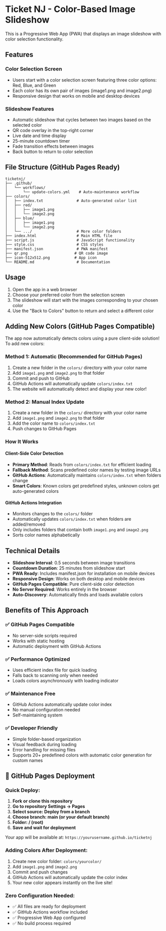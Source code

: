 # Ticket NJ - Color-Based Image Slideshow

This is a Progressive Web App (PWA) that displays an image slideshow with color selection functionality.

## Features

### Color Selection Screen
- Users start with a color selection screen featuring three color options: Red, Blue, and Green
- Each color has its own pair of images (image1.png and image2.png)
- Responsive design that works on mobile and desktop devices

### Slideshow Features
- Automatic slideshow that cycles between two images based on the selected color
- QR code overlay in the top-right corner
- Live date and time display
- 25-minute countdown timer
- Fade transition effects between images
- Back button to return to color selection

## File Structure (GitHub Pages Ready)

```
ticketnj/
├── .github/
│   └── workflows/
│       └── update-colors.yml    # Auto-maintenance workflow
├── colors/
│   ├── index.txt               # Auto-generated color list
│   ├── red/
│   │   ├── image1.png
│   │   └── image2.png
│   ├── blue/
│   │   ├── image1.png
│   │   └── image2.png
│   └── .../                    # More color folders
├── index.html                  # Main HTML file
├── script.js                   # JavaScript functionality
├── style.css                   # CSS styles
├── manifest.json               # PWA manifest
├── qr.png                     # QR code image
├── icon-512x512.png           # App icon
└── README.md                   # Documentation
```

## Usage

1. Open the app in a web browser
2. Choose your preferred color from the selection screen
3. The slideshow will start with the images corresponding to your chosen color
4. Use the "Back to Colors" button to return and select a different color

## Adding New Colors (GitHub Pages Compatible)

The app now automatically detects colors using a pure client-side solution! To add new colors:

### Method 1: Automatic (Recommended for GitHub Pages)
1. Create a new folder in the `colors/` directory with your color name
2. Add `image1.png` and `image2.png` to that folder
3. Commit and push to GitHub
4. GitHub Actions will automatically update `colors/index.txt`
5. The website will automatically detect and display your new color!

### Method 2: Manual Index Update
1. Create a new folder in the `colors/` directory with your color name
2. Add `image1.png` and `image2.png` to that folder
3. Add the color name to `colors/index.txt`
4. Push changes to GitHub Pages

### How It Works

#### Client-Side Color Detection
- **Primary Method**: Reads from `colors/index.txt` for efficient loading
- **Fallback Method**: Scans predefined color names by testing image URLs
- **GitHub Actions**: Automatically maintains `colors/index.txt` when folders change
- **Smart Colors**: Known colors get predefined styles, unknown colors get auto-generated colors

#### GitHub Actions Integration
- Monitors changes to the `colors/` folder
- Automatically updates `colors/index.txt` when folders are added/removed
- Only includes folders that contain both `image1.png` and `image2.png`
- Sorts color names alphabetically

## Technical Details

- **Slideshow Interval**: 0.5 seconds between image transitions
- **Countdown Duration**: 25 minutes from slideshow start
- **PWA Ready**: Includes manifest.json for installation on mobile devices
- **Responsive Design**: Works on both desktop and mobile devices
- **GitHub Pages Compatible**: Pure client-side color detection
- **No Server Required**: Works entirely in the browser
- **Auto-Discovery**: Automatically finds and loads available colors

## Benefits of This Approach

### ✅ **GitHub Pages Compatible**
- No server-side scripts required
- Works with static hosting
- Automatic deployment with GitHub Actions

### ✅ **Performance Optimized**
- Uses efficient index file for quick loading
- Falls back to scanning only when needed
- Loads colors asynchronously with loading indicator

### ✅ **Maintenance Free**
- GitHub Actions automatically update color index
- No manual configuration needed
- Self-maintaining system

### ✅ **Developer Friendly**
- Simple folder-based organization
- Visual feedback during loading
- Error handling for missing files
- Supports 20+ predefined colors with automatic color generation for custom names

## 🚀 GitHub Pages Deployment

### Quick Deploy:
1. **Fork or clone this repository**
2. **Go to repository Settings → Pages**
3. **Select source: Deploy from a branch**
4. **Choose branch: main (or your default branch)**
5. **Folder: / (root)**
6. **Save and wait for deployment**

Your app will be available at: `https://yourusername.github.io/ticketnj`

### Adding Colors After Deployment:
1. Create new color folder: `colors/yourcolor/`
2. Add `image1.png` and `image2.png`
3. Commit and push changes
4. GitHub Actions will automatically update the color index
5. Your new color appears instantly on the live site!

### Zero Configuration Needed:
- ✅ All files are ready for deployment
- ✅ GitHub Actions workflow included
- ✅ Progressive Web App configured
- ✅ No build process required